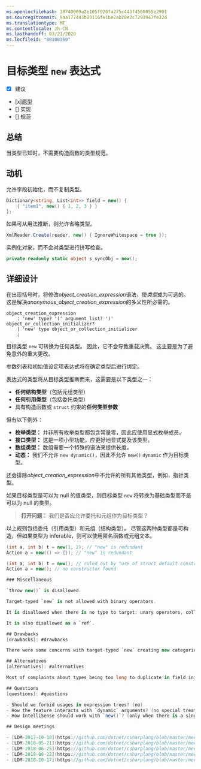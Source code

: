 ```yaml
---
ms.openlocfilehash: 38740069a2e105f920fa275c443f4560055e2901
ms.sourcegitcommit: 9aa177443b83116fe1be2ab28e2c7291947fe32d
ms.translationtype: MT
ms.contentlocale: zh-CN
ms.lasthandoff: 03/21/2020
ms.locfileid: "80108360"
---
```


# <a name="target-typed-new-expressions"></a>目标类型 `new` 表达式

* [x] 建议
* [x][原型](https://github.com/alrz/roslyn/tree/features/target-typed-new)
* [] 实现
* [] 规范

## <a name="summary"></a>总结
[summary]: #summary

当类型已知时，不需要构造函数的类型规范。 

## <a name="motivation"></a>动机
[motivation]: #motivation

允许字段初始化，而不复制类型。
```cs
Dictionary<string, List<int>> field = new() {
    { "item1", new() { 1, 2, 3 } }
};
```

如果可从用法推断，则允许省略类型。
```cs
XmlReader.Create(reader, new() { IgnoreWhitespace = true });
```

实例化对象，而不会对类型进行拼写检查。
```cs
private readonly static object s_syncObj = new();
```

## <a name="detailed-design"></a>详细设计
[design]: #detailed-design

在出现括号时，将修改*object_creation_expression*语法，使*类型*成为可选的。 这是解决*anonymous_object_creation_expression*的多义性所必需的。
```antlr
object_creation_expression
    : 'new' type? '(' argument_list? ')' object_or_collection_initializer?
    | 'new' type object_or_collection_initializer
    ;
```

目标类型 `new` 可转换为任何类型。 因此，它不会导致重载决策。 这主要是为了避免意外的重大更改。

参数列表和初始值设定项表达式将在确定类型后进行绑定。

表达式的类型将从目标类型推断而来，这需要是以下类型之一：

- **任何结构类型**（包括元组类型）
- **任何引用类型**（包括委托类型）
- 具有构造函数或 `struct` 约束的**任何类型参数**

但有以下例外：

- **枚举类型：** 并非所有枚举类型都包含常量零，因此应使用显式枚举成员。
- **接口类型：** 这是一项小型功能，应更好地显式提及该类型。
- **数组类型：** 数组需要一个特殊的语法来提供长度。
- **动态：** 我们不允许 `new dynamic()`，因此不允许 `new()` `dynamic` 作为目标类型。

还会排除*object_creation_expression*中不允许的所有其他类型，例如，指针类型。

如果目标类型是可以为 null 的值类型，则目标类型 `new` 将转换为基础类型而不是可以为 null 的类型。

> **打开问题：** 我们是否应允许委托和元组作为目标类型？

以上规则包括委托（引用类型）和元组（结构类型）。 尽管这两种类型都是可构造，但如果类型为 inferable，则可以使用匿名函数或元组文本。
```cs
(int a, int b) t = new(1, 2); // "new" is redundant
Action a = new(() => {}); // "new" is redundant

(int a, int b) t = new(); // ruled out by "use of struct default constructor"
Action a = new(); // no constructor found

### Miscellaneous

`throw new()` is disallowed.

Target-typed `new` is not allowed with binary operators.

It is disallowed when there is no type to target: unary operators, collection of a `foreach`, in a `using`, in a deconstruction, in an `await` expression, as an anonymous type property (`new { Prop = new() }`), in a `lock` statement, in a `sizeof`, in a `fixed` statement, in a member access (`new().field`), in a dynamically dispatched operation (`someDynamic.Method(new())`), in a LINQ query, as the operand of the `is` operator, as the left operand of the `??` operator,  ...

It is also disallowed as a `ref`.

## Drawbacks
[drawbacks]: #drawbacks

There were some concerns with target-typed `new` creating new categories of breaking changes, but we already have that with `null` and `default`, and that has not been a significant problem.

## Alternatives
[alternatives]: #alternatives

Most of complaints about types being too long to duplicate in field initialization is about *type arguments* not the type itself, we could infer only type arguments like `new Dictionary(...)` (or similar) and infer type arguments locally from arguments or the collection initializer.

## Questions
[questions]: #questions

- Should we forbid usages in expression trees? (no)
- How the feature interacts with `dynamic` arguments? (no special treatment)
- How IntelliSense should work with `new()`? (only when there is a single target-type)

## Design meetings

- [LDM-2017-10-18](https://github.com/dotnet/csharplang/blob/master/meetings/2017/LDM-2017-10-18.md#100)
- [LDM-2018-05-21](https://github.com/dotnet/csharplang/blob/master/meetings/2018/LDM-2018-05-21.md)
- [LDM-2018-06-25](https://github.com/dotnet/csharplang/blob/master/meetings/2018/LDM-2018-06-25.md)
- [LDM-2018-08-22](https://github.com/dotnet/csharplang/blob/master/meetings/2018/LDM-2018-08-22.md#target-typed-new)
- [LDM-2018-10-17](https://github.com/dotnet/csharplang/blob/master/meetings/2018/LDM-2018-10-17.md)
